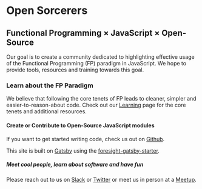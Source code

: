 # Open Sorcerers
## Functional Programming &times; JavaScript &times; Open-Source

Our goal is to create a community dedicated to highlighting effective usage of the Functional Programming (FP) paradigm in JavaScript. We hope to provide tools, resources and training towards this goal.

### Learn about the FP Paradigm

We believe that following the core tenets of FP leads to cleaner, simpler and easier-to-reason-about code. Check out our [Learning](/learn) page for the core tenets and additional resources.

#### Create or Contribute to Open-Source JavaScript modules

If you want to get started writing code, check us out on [Github](//github.com/open-sorcerers).

This site is built on [Gatsby](https://www.gatsbyjs.org/) using the [foresight-gatsby-starter](//github.com/open-sorcerers/foresight-gatsby-starter).

##### Meet cool people, learn about software and have fun

Please reach out to us on [Slack](//open-sorcerers.slack.com) or [Twitter](//twitter.com/osorcerers) or meet us in person at a [Meetup](//meetup.com/open-sorcerers).


